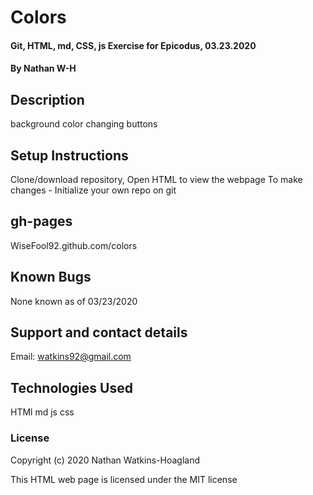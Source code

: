 # Colors

#### Git, HTML, md, CSS, js Exercise for Epicodus, 03.23.2020

#### By Nathan W-H

## Description

background color changing buttons

## Setup Instructions

Clone/download repository, Open HTML to view the webpage
To make changes - Initialize your own repo on git

## gh-pages

WiseFool92.github.com/colors

## Known Bugs

None known as of 03/23/2020

## Support and contact details

Email: watkins92@gmail.com

## Technologies Used

HTMl
md
js
css

### License

Copyright (c) 2020 Nathan Watkins-Hoagland

This HTML web page is licensed under the MIT license
